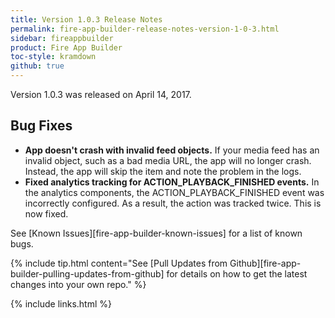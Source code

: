 ```yaml
---
title: Version 1.0.3 Release Notes
permalink: fire-app-builder-release-notes-version-1-0-3.html
sidebar: fireappbuilder
product: Fire App Builder
toc-style: kramdown
github: true
---
```


Version 1.0.3 was released on April 14, 2017.

## Bug Fixes

* **App doesn't crash with invalid feed objects.** If your media feed has an invalid object, such as a bad media URL, the app will no longer crash. Instead, the app will skip the item and note the problem in the logs.
* **Fixed analytics tracking for ACTION_PLAYBACK_FINISHED events.** In the analytics components, the ACTION_PLAYBACK_FINISHED event was incorrectly configured. As a result, the action was tracked twice. This is now fixed.  

See [Known Issues][fire-app-builder-known-issues] for a list of known bugs.

{% include tip.html content="See [Pull Updates from Github][fire-app-builder-pulling-updates-from-github] for details on how to get the latest changes into your own repo." %}

{% include links.html %}
